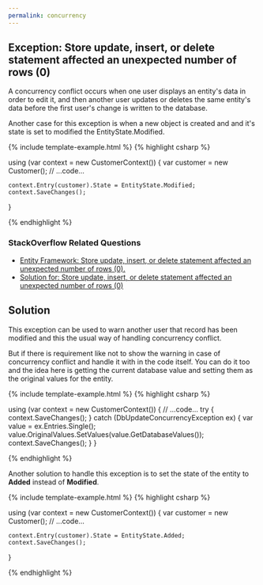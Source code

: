 ```yaml
---
permalink: concurrency
---
```


## Exception: Store update, insert, or delete statement affected an unexpected number of rows (0)

A concurrency conflict occurs when one user displays an entity's data in order to edit it, and then another user updates or deletes the same entity's data before the first user's change is written to the database. 

Another case for this exception is when a new object is created and and it's state is set to modified the EntityState.Modified.

{% include template-example.html %} 
{% highlight csharp %}

using (var context = new CustomerContext())
{
    var customer = new Customer();
    // ...code...

    context.Entry(customer).State = EntityState.Modified;
    context.SaveChanges();
}

{% endhighlight %}

### StackOverflow Related Questions

 - [Entity Framework: Store update, insert, or delete statement affected an unexpected number of rows (0).](https://stackoverflow.com/questions/1836173/entity-framework-store-update-insert-or-delete-statement-affected-an-unexpec)
 - [Solution for: Store update, insert, or delete statement affected an unexpected number of rows (0)](https://stackoverflow.com/questions/6819813/solution-for-store-update-insert-or-delete-statement-affected-an-unexpected-n)
## Solution

This exception can be used to warn another user that record has been modified and this the usual way of handling concurrency conflict.

But if there is requirement like not to show the warning in case of concurrency conflict and handle it with in the code itself.  You can do it too and the idea here is getting the current database value and setting them as the original values for the entity.

{% include template-example.html %} 
{% highlight csharp %}

using (var context = new CustomerContext())
{
    // ...code...
    try
    {
        context.SaveChanges();
    }
    catch (DbUpdateConcurrencyException ex)
    {
        var value = ex.Entries.Single();
        value.OriginalValues.SetValues(value.GetDatabaseValues());
        context.SaveChanges();
    }
}

{% endhighlight %}

Another solution to handle this exception is to set the state of the entity to **Added** instead of **Modified**.

{% include template-example.html %} 
{% highlight csharp %}

using (var context = new CustomerContext())
{
    var customer = new Customer();
    // ...code...

    context.Entry(customer).State = EntityState.Added;
    context.SaveChanges();
}

{% endhighlight %}

